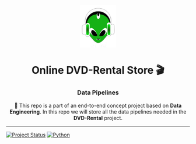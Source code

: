 <p align="center">
  <img src="readme/imgs/dvd-logo.png" alt="DVD Logo" width="100"/>
</p>

<h1 align="center">Online DVD-Rental Store 🎬</h1>

<h3 align="center">Data Pipelines</h3>

<p align="center">
  🌌 This repo is a part of an end-to-end concept project based on <b>Data Engineering</b>.  
  In this repo we will store all the data pipelines needed in the <b>DVD-Rental</b> project.
</p>

---

[![Project Status](https://img.shields.io/badge/status-active-brightgreen)](https://github.com/Kartikrast/social-infra-prediction-model)
[![Python](https://img.shields.io/badge/python-3.11%2B-blue)](https://python.org)
